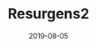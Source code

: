 ---
title: Resurgens2
date: "2019-08-05"
description: The second of my portfolio sites, written mainly in HTML5 and CSS3, the first to feature my design acumen coming into its own while also maintaining a simple to use and understand interface. 
image: "../../assets/Opitx.png"
tags: html5, css3, resurgens, portfolio, design 
---